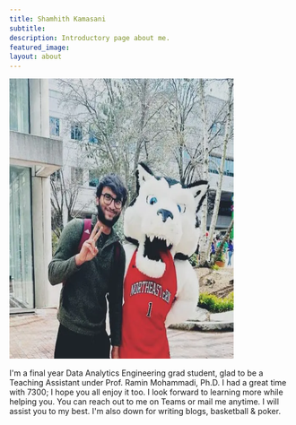 ```yaml
---
title: Shamhith Kamasani
subtitle: 
description: Introductory page about me.
featured_image: 
layout: about
---
```


<img src="/images/TAs/Shamhith Kamasani.webp" width="400" height="500" />

I\'m a final year Data Analytics Engineering grad student, glad to be a
Teaching Assistant under Prof. Ramin Mohammadi, Ph.D. I had a great time
with 7300; I hope you all enjoy it too. I look forward to learning more
while helping you. You can reach out to me on Teams or mail me anytime.
I will assist you to my best. I\'m also down for writing blogs,
basketball & poker.
